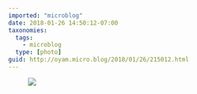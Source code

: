 ```yaml
---
imported: "microblog"
date: 2018-01-26 14:50:12-07:00
taxonomies:
  tags:
    - microblog
  type: [photo]
guid: http://oyam.micro.blog/2018/01/26/215012.html
---
```

<figure>
  <img src="/media/images/photos/2018/01/IMG_0518.jpg"/>
</figure>

